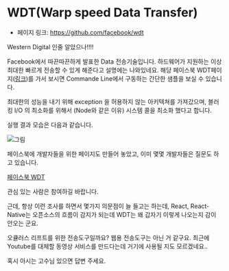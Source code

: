 # WDT(Warp speed Data Transfer)

- 페이지 링크: https://github.com/facebook/wdt

Western Digital 인줄 알았으나!!!!

Facebook에서 따끈따끈하게 발표한 Data 전송기술입니다. 하드웨어가 지원하는 이상 최대한 빠르게 전송할 수 있게 해준다고 설명에는 나와있네요. 해당 페이스북 WDT페이지([링크](https://www.facebook.com/WdtOpenSource))를 가서 보시면 Commande Line에서 구동하는 간단한 샘플을 보실 수 있습니다.

최대한의 성능을 내기 위해 exception 을 허용하지 않는 아키텍쳐를 가져갔으며, 블러킹 I/O 의 최소화를 위해서
 (Node와 같은 이유) 시스템 콜을 최소화 했다고 합니다.


실행 결과 모습은 다음과 같습니다.

![그림](https://fbcdn-sphotos-h-a.akamaihd.net/hphotos-ak-xpf1/t31.0-8/11792053_856569411085651_4532100398507823588_o.png)


페이스북에 개발자들을 위한 페이지도 만들어 놓았고, 이미 몇몇 개발자들은 질문도 하고 있습니다.

[페이스북 WDT](https://www.facebook.com/WdtOpenSource)

관심 있는 사람은 참여하길 바랍니다.

근데, 항상 이런 조사를 하면서 몇가지 의문점이 늘 들고는 하는데, React, React-Native는 오픈소스의 흐름이 감지가 되는데
WDT는 왜 갑자기 이렇게 나오는지 감이 안오는 군요.

오큘러스 리프트를 위한 전송도구일까요? 웹용 전송도구는 아닌 거 같구요.
최근에 Youtube를 대체할 동영상 서비스를 만드다는데 거기에 사용될 지도 모르겠네요..

혹시 아시는 고수님 있으면 답변 주세요.

